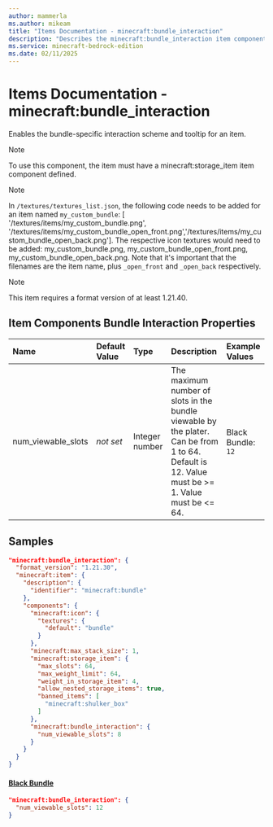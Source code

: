 ```yaml
---
author: mammerla
ms.author: mikeam
title: "Items Documentation - minecraft:bundle_interaction"
description: "Describes the minecraft:bundle_interaction item component"
ms.service: minecraft-bedrock-edition
ms.date: 02/11/2025 
---
```


# Items Documentation - minecraft:bundle_interaction

Enables the bundle-specific interaction scheme and tooltip for an item.

> [!Note]
> To use this component, the item must have a minecraft:storage_item item component defined.

> [!Note]
> In `/textures/textures_list.json`, the following code needs to be added for an item named `my_custom_bundle`: [ '<resource pack>/textures/items/my_custom_bundle.png', '<resource pack>/textures/items/my_custom_bundle_open_front.png','<resource pack>/textures/items/my_custom_bundle_open_back.png']. The respective icon textures would need to be added: my_custom_bundle.png, my_custom_bundle_open_front.png, my_custom_bundle_open_back.png. Note that it's important that the filenames are the item name, plus `_open_front` and `_open_back` respectively.

> [!Note]
> This item requires a format version of at least 1.21.40.


## Item Components Bundle Interaction Properties

|Name       |Default Value |Type |Description |Example Values |
|:----------|:-------------|:----|:-----------|:------------- |
| num_viewable_slots | *not set* | Integer number | The maximum number of slots in the bundle viewable by the plater. Can be from 1 to 64. Default is 12. Value must be >= 1. Value must be <= 64. | Black Bundle: `12` | 

## Samples


```json
"minecraft:bundle_interaction": {
  "format_version": "1.21.30",
  "minecraft:item": {
    "description": {
      "identifier": "minecraft:bundle"
    },
    "components": {
      "minecraft:icon": {
        "textures": {
          "default": "bundle"
        }
      },
      "minecraft:max_stack_size": 1,
      "minecraft:storage_item": {
        "max_slots": 64,
        "max_weight_limit": 64,
        "weight_in_storage_item": 4,
        "allow_nested_storage_items": true,
        "banned_items": [
          "minecraft:shulker_box"
        ]
      },
      "minecraft:bundle_interaction": {
        "num_viewable_slots": 8
      }
    }
  }
}
```

#### [Black Bundle](https://github.com/Mojang/bedrock-samples/tree/preview/behavior_pack/items/black_bundle.json)


```json
"minecraft:bundle_interaction": {
  "num_viewable_slots": 12
}
```
